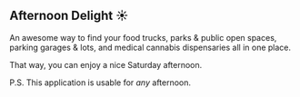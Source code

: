 ## Afternoon Delight ☀️

An awesome way to find your food trucks, parks & public open spaces, parking garages & lots, and medical cannabis dispensaries all in one place.

That way, you can enjoy a nice Saturday afternoon.

P.S. This application is usable for *any* afternoon.
